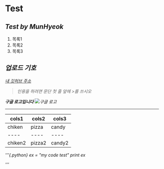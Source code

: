 ﻿**Test**
=======

*Test by MunHyeok*
------------

1. 목록1
2. 목록2
3. 목록3

<i class="icon-upload"><i/> 업로드 기호
---------------------------------

[내 깃허브 주소](https://www.github.com/MunHyeok/Test)

>인용을 하려면 문단 첫 줄 앞에 >를 쓰시오

**구글 로고입니다**
![구글 로고](http://www.google.co.kr/images/srpr/logo11w.png)


---------------------------------------------------------

[^1]: blahblahblah

cols1 | cols2 | cols3
---- | ---- | ----
chiken | pizza | candy
---- | ---- | ----
chiken2 | pizza2 | candy2

'''{.python}
ex = "my code test"
print ex

'''
